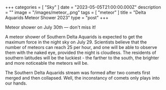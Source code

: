 +++ categories = [ "Sky" ] date = "2023-05-05T21:00:00.000Z" description = "" image = "/images/meteor_.png" tags = [ "meteor" ] title = "Delta Aquarids Meteor Shower 2023" type = "post" +++

Meteor shower on July 30th — don't miss it!

A meteor shower of Southern Delta Aquarids is expected to get the maximum force in the night sky on July 29. Scientists believe that the number of meteors can reach 25 per hour, and one will be able to observe them with the naked eye, provided the night is cloudless. The residents of southern latitudes will be the luckiest - the farther to the south, the brighter and more noticeable the meteors will be.

The Southern Delta Aquarids stream was formed after two comets first merged and then collapsed. Well, the inconstancy of comets only plays into our hands.
